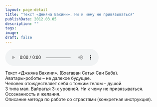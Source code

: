 ```yaml
---
layout: page-detail
title: "Текст «Джняна Вахини». Ни к чему не привязываться"
publishDate: 2012.03.05
description: ""
tags:
image:
draft: false
---
```


<audio title="2012.03.05 - Текст «Джняна Вахини». Ни к чему не привязываться.mp3" src="https://filer-api.advayta.org/v1.0/public/files/75149" controls=""></audio>

 Текст «Джняна Вахини». (Бхагаван Сатья Саи Баба).  
 Аватары-роботы – не далекое будущее.  
 Человек отождествляет себя с тонким телом – душой.  
 3 типа мал. Вайрагья 3-х уровней. Ни к чему не привязываться.  
 Осознанность и желания.  
 Описание метода по работе со страстями (конкретная инструкция).  

  
